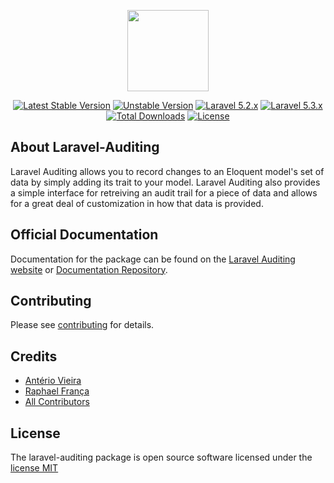 <p align="center">
<a href="https://www.laravel-auditing.com" target="_blank"><img width="130" src="http://www.laravel-auditing.com/assets/img/laravel-auditing-logo.png"></a>
</p>

<p align="center">
<a href="https://packagist.org/packages/owen-it/laravel-auditing"><img src="https://poser.pugx.org/owen-it/laravel-auditing/v/stable.svg" alt="Latest Stable Version"></a>
<a href="https://packagist.org/packages/owen-it/laravel-auditing"><img src="https://poser.pugx.org/owen-it/laravel-auditing/v/unstable.svg" alt="Unstable Version"></a>
<a href="http://laravel.com"><img src="https://img.shields.io/badge/Laravel-5.2.x-brightgreen.svg?style=flat-square" alt="Laravel 5.2.x"></a>
<a href="http://laravel.com"><img src="https://img.shields.io/badge/Laravel-5.3.x-brightgreen.svg?style=flat-square" alt="Laravel 5.3.x"></a>
<a href="https://packagist.org/packages/owen-it/laravel-auditing"><img src="https://poser.pugx.org/owen-it/laravel-auditing/d/total.svg" alt="Total Downloads"></a>
<a href="https://packagist.org/packages/owen-it/laravel-auditing"><img src="https://poser.pugx.org/owen-it/laravel-auditing/license.svg" alt="License"></a>

## About Laravel-Auditing

Laravel Auditing allows you to record changes to an Eloquent model's set of data by simply adding its trait to your model. Laravel Auditing also provides a simple interface for retreiving an audit trail for a piece of data and allows for a great deal of customization in how that data is provided.

## Official Documentation

Documentation for the package can be found on the [Laravel Auditing website](http://www.laravel-auditing.com) or [Documentation Repository](https://github.com/owen-it/laravel-auditing-doc/blob/master/README.md).

## Contributing

Please see [contributing](http://www.laravel-auditing.com/docs/master/contributing) for details.

## Credits

- [Antério Vieira](https://github.com/anteriovieira)
- [Raphael França](https://github.com/raphaelfranca)
- [All Contributors](https://github.com/owen-it/laravel-auditing/graphs/contributors)

## License

The laravel-auditing package is open source software licensed under the [license MIT](http://opensource.org/licenses/MIT)
